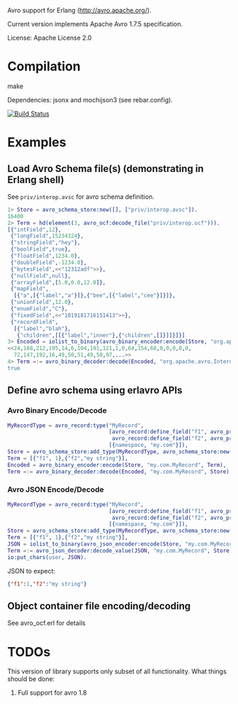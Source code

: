 Avro support for Erlang (http://avro.apache.org/).

Current version implements Apache Avro 1.7.5 specification.

License: Apache License 2.0

# Compilation

   make

Dependencies: jsonx and mochijson3 (see rebar.config).

[![Build Status](https://travis-ci.org/klarna/erlavro.svg?branch=master)](https://travis-ci.org/klarna/erlavro)

# Examples

## Load Avro Schema file(s) (demonstrating in Erlang shell)

See `priv/interop.avsc` for avro schema definition.

```erlang
1> Store = avro_schema_store:new([], ["priv/interop.avsc"]).
16400
2> Term = hd(element(3, avro_ocf:decode_file("priv/interop.ocf"))).
[{"intField",12},
 {"longField",15234324},
 {"stringField","hey"},
 {"boolField",true},
 {"floatField",1234.0},
 {"doubleField",-1234.0},
 {"bytesField",<<"12312adf">>},
 {"nullField",null},
 {"arrayField",[5.0,0.0,12.0]},
 {"mapField",
  [{"a",[{"label","a"}]},{"bee",[{"label","cee"}]}]},
 {"unionField",12.0},
 {"enumField","C"},
 {"fixedField",<<"1019181716151413">>},
 {"recordField",
  [{"label","blah"},
   {"children",[[{"label","inner"},{"children",[]}]]}]}]
3> Encoded = iolist_to_binary(avro_binary_encoder:encode(Store, "org.apache.avro.Interop", Term)).
<<24,168,212,195,14,6,104,101,121,1,0,64,154,68,0,0,0,0,0,
  72,147,192,16,49,50,51,49,50,97,...>>
4> Term =:= avro_binary_decoder:decode(Encoded, "org.apache.avro.Interop", Store).
true
```

## Define avro schema using erlavro APIs

### Avro Binary Encode/Decode

```erlang
MyRecordType = avro_record:type("MyRecord",
                                [avro_record:define_field("f1", avro_primitive:int_type()),
                                 avro_record:define_field("f2", avro_primitive:string_type())],
                                [{namespace, "my.com"}]),
Store = avro_schema_store:add_type(MyRecordType, avro_schema_store:new([])),
Term = [{"f1", 1},{"f2","my string"}],
Encoded = avro_binary_encoder:encode(Store, "my.com.MyRecord", Term),
Term =:= avro_binary_decoder:decode(Encoded, "my.com.MyRecord", Store).
```

### Avro JSON Encode/Decode

```erlang
MyRecordType = avro_record:type("MyRecord",
                                [avro_record:define_field("f1", avro_primitive:int_type()),
                                 avro_record:define_field("f2", avro_primitive:string_type())],
                                [{namespace, "my.com"}]),
Store = avro_schema_store:add_type(MyRecordType, avro_schema_store:new([])),
Term = [{"f1", 1},{"f2","my string"}],
JSON = iolist_to_binary(avro_json_encoder:encode(Store, "my.com.MyRecord", Term)),
Term =:= avro_json_decoder:decode_value(JSON, "my.com.MyRecord", Store, [{is_wrapped, false}]),
io:put_chars(user, JSON).
```

JSON to expect:

```json
{"f1":1,"f2":"my string"}
```

## Object container file encoding/decoding

See avro_ocf.erl for details

# TODOs

This version of library supports only subset of all functionality.
What things should be done:

1. Full support for avro 1.8

